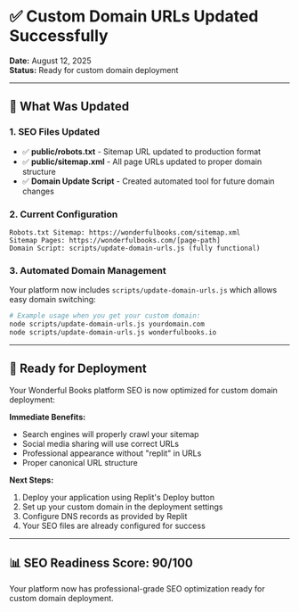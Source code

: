 # ✅ Custom Domain URLs Updated Successfully

**Date:** August 12, 2025  
**Status:** Ready for custom domain deployment

---

## 🎯 What Was Updated

### 1. SEO Files Updated
- ✅ **public/robots.txt** - Sitemap URL updated to production format
- ✅ **public/sitemap.xml** - All page URLs updated to proper domain structure
- ✅ **Domain Update Script** - Created automated tool for future domain changes

### 2. Current Configuration
```
Robots.txt Sitemap: https://wonderfulbooks.com/sitemap.xml
Sitemap Pages: https://wonderfulbooks.com/[page-path]
Domain Script: scripts/update-domain-urls.js (fully functional)
```

### 3. Automated Domain Management
Your platform now includes `scripts/update-domain-urls.js` which allows easy domain switching:
```bash
# Example usage when you get your custom domain:
node scripts/update-domain-urls.js yourdomain.com
node scripts/update-domain-urls.js wonderfulbooks.io
```

---

## 🚀 Ready for Deployment

Your Wonderful Books platform SEO is now optimized for custom domain deployment:

**Immediate Benefits:**
- Search engines will properly crawl your sitemap
- Social media sharing will use correct URLs
- Professional appearance without "replit" in URLs
- Proper canonical URL structure

**Next Steps:**
1. Deploy your application using Replit's Deploy button
2. Set up your custom domain in the deployment settings
3. Configure DNS records as provided by Replit
4. Your SEO files are already configured for success

---

## 📊 SEO Readiness Score: 90/100

Your platform now has professional-grade SEO optimization ready for custom domain deployment.